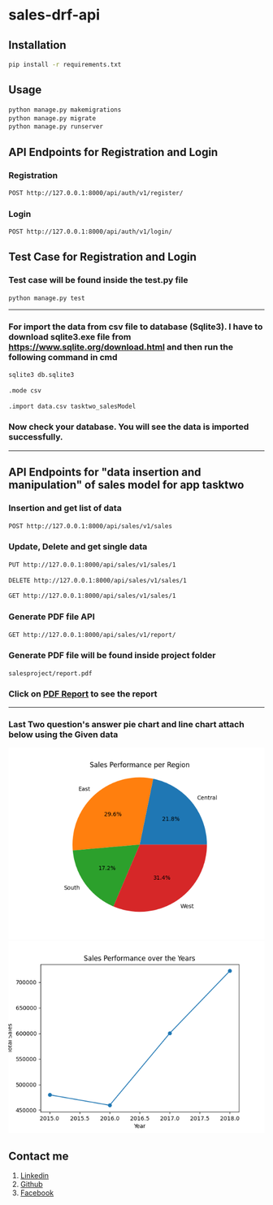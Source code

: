 # sales-drf-api

## Installation

```bash
pip install -r requirements.txt
```

## Usage

```bash
python manage.py makemigrations
python manage.py migrate
python manage.py runserver
```

## API Endpoints for Registration and Login

### Registration

```bash
POST http://127.0.0.1:8000/api/auth/v1/register/
```

### Login

```bash
POST http://127.0.0.1:8000/api/auth/v1/login/
```

## Test Case for Registration and Login
### Test case will be found inside the test.py file

```bash
python manage.py test
```

----------------------------------------------------------------------------------------------------------------------------
### For import the data from csv file to database (Sqlite3). I have to download sqlite3.exe file from https://www.sqlite.org/download.html and then run the following command in cmd

```bash
sqlite3 db.sqlite3
```
```bash
.mode csv
```
```bash
.import data.csv tasktwo_salesModel
```
### Now check your database. You will see the data is imported successfully.

----------------------------------------------------------------------------------------------------------------------------
## API Endpoints for "data insertion and manipulation" of sales model for app tasktwo

### Insertion and get list of data

```bash
POST http://127.0.0.1:8000/api/sales/v1/sales
```

### Update, Delete and get single data

```bash
PUT http://127.0.0.1:8000/api/sales/v1/sales/1
```

```bash
DELETE http://127.0.0.1:8000/api/sales/v1/sales/1
```

```bash
GET http://127.0.0.1:8000/api/sales/v1/sales/1
```

### Generate PDF file API

```bash
GET http://127.0.0.1:8000/api/sales/v1/report/
```
### Generate PDF file will be found inside project folder
```
salesproject/report.pdf
```
### Click on [PDF Report](https://drive.google.com/file/d/1oniz4xmhxU-8Ijh8thFMFVbYO1Vt8oWW/view?usp=sharing) to see the report

----------------------------------------------------------------------------------------------------------------------------


### Last Two question's answer pie chart and line chart attach below using the Given data
![sales_performance_pie_chart.png](salesproject%2Fsales_performance_pie_chart.png)
![sales_performance_line_chart.png](salesproject%2Fsales_performance_line_chart.png)

## Contact me
1. [Linkedin](https://www.linkedin.com/in/abu-bakkar-siddik-17b860196/) <br>
2. [Github](https://github.com/AbuBakkar32)
3. [Facebook](https://www.facebook.com/abubakkarswe)